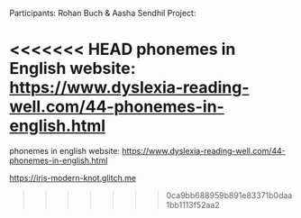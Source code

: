 Participants: Rohan Buch & Aasha Sendhil
Project:

<<<<<<< HEAD
phonemes in English website: https://www.dyslexia-reading-well.com/44-phonemes-in-english.html
=======
phonemes in english website: https://www.dyslexia-reading-well.com/44-phonemes-in-english.html

https://iris-modern-knot.glitch.me
>>>>>>> 0ca9bb688959b891e83371b0daa1bb1113f52aa2
